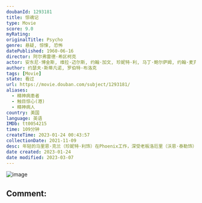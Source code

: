```yaml
---
doubanId: 1293181
title: 惊魂记
type: Movie
score: 9.0
myRating: 
originalTitle: Psycho
genre: 悬疑, 惊悚, 恐怖
datePublished: 1960-06-16
director: 阿尔弗雷德·希区柯克
actor: 安东尼·博金斯, 维拉·迈尔斯, 约翰·加文, 珍妮特·利, 马丁·鲍尔萨姆, 约翰·麦克因泰, 西蒙·奥克兰, 弗兰克·艾伯森, 帕特里夏·希区柯克, 沃恩·泰勒, 卢伦·塔特尔, 约翰·安德森, 莫特·米尔斯, 吉特·卡森, 维吉尼亚·格雷格, 阿尔弗雷德·希区柯克, 珍妮特·诺兰, 罗伯特·奥斯本, 海伦·华莱士, 沃尔特·培根, 弗朗西斯·德塞尔斯, 乔治·多克斯塔德, 乔治·埃尔德雷奇, 哈珀·弗莱厄蒂, 萨姆·弗林特, 弗兰克·基尔蒙德, 泰德·奈特, 帕特·麦卡弗里, 汉斯, 弗雷德·谢威勒
author: 约瑟夫·斯蒂凡诺, 罗伯特·布洛克
tags: [Movie]
state: 看过
url: https://movie.douban.com/subject/1293181/
aliases:
  - 精神病患者
  - 触目惊心(港)
  - 精神病人
country: 美国
language: 英语
IMDb: tt0054215
time: 109分钟
createTime: 2023-01-24 00:43:57
collectionDate: 2021-11-09
desc: 年轻的马里恩·克兰（珍妮特·利饰）在Phoenix工作，深受老板洛厄里（沃恩·泰勒饰）信任。男友萨姆·卢米斯（约翰·加文饰）在Fairvale经营一家五金店，因要替亡父还债又要支付前妻赡养费而无...
date created: 2023-01-24
date modified: 2023-03-07
---
```


![image](p1021883305.jpg)

Comment:
---
